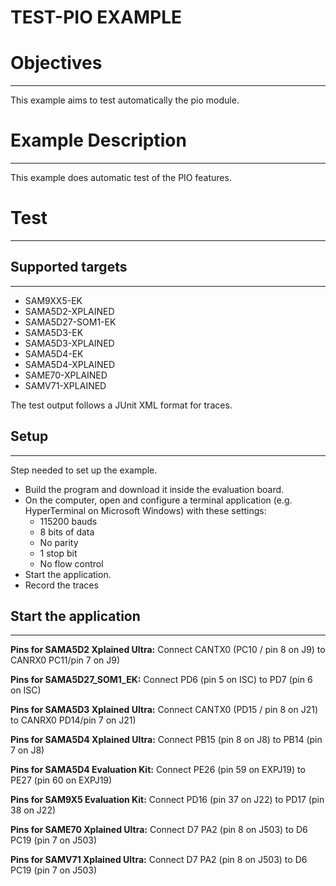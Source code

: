 TEST-PIO EXAMPLE
================

# Objectives
------------
This example aims to test automatically the pio module.


# Example Description
---------------------
This example does automatic test of the PIO features.

# Test
------
## Supported targets
--------------------
* SAM9XX5-EK
* SAMA5D2-XPLAINED
* SAMA5D27-SOM1-EK
* SAMA5D3-EK
* SAMA5D3-XPLAINED
* SAMA5D4-EK
* SAMA5D4-XPLAINED
* SAME70-XPLAINED
* SAMV71-XPLAINED

The test output follows a JUnit XML format for traces.

## Setup
--------
Step needed to set up the example.

* Build the program and download it inside the evaluation board.
* On the computer, open and configure a terminal application (e.g. HyperTerminal
 on Microsoft Windows) with these settings:
	- 115200 bauds
	- 8 bits of data
	- No parity
	- 1 stop bit
	- No flow control
* Start the application.
* Record the traces


## Start the application
------------------------

__Pins for SAMA5D2 Xplained Ultra:__
Connect CANTX0 (PC10 / pin 8 on J9) to CANRX0 PC11/pin 7 on J9)

__Pins for SAMA5D27_SOM1_EK:__
Connect PD6 (pin 5 on ISC) to PD7 (pin 6 on ISC)

__Pins for SAMA5D3 Xplained Ultra:__
Connect CANTX0 (PD15 / pin 8 on J21) to CANRX0 PD14/pin 7 on J21)

__Pins for SAMA5D4 Xplained Ultra:__
Connect PB15 (pin 8 on J8) to PB14 (pin 7 on J8)

__Pins for SAMA5D4 Evaluation Kit:__
Connect PE26 (pin 59 on EXPJ19) to PE27 (pin 60 on EXPJ19)

__Pins for SAM9X5 Evaluation Kit:__
Connect PD16 (pin 37 on J22) to PD17 (pin 38 on J22)

__Pins for SAME70 Xplained Ultra:__
Connect D7 PA2 (pin 8 on J503) to D6 PC19 (pin 7 on J503)

__Pins for SAMV71 Xplained Ultra:__
Connect D7 PA2 (pin 8 on J503) to D6 PC19 (pin 7 on J503)
